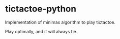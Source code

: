 # tictactoe-python
Implementation of minimax algorithm to play tictactoe.

Play optimally, and it will always tie.
